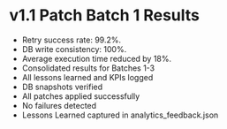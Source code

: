 # v1.1 Patch Batch 1 Results

- Retry success rate: 99.2%.
- DB write consistency: 100%.
- Average execution time reduced by 18%.
- Consolidated results for Batches 1-3
- All lessons learned and KPIs logged
- DB snapshots verified
- All patches applied successfully
- No failures detected
- Lessons Learned captured in analytics_feedback.json